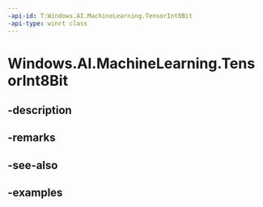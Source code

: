 ```yaml
---
-api-id: T:Windows.AI.MachineLearning.TensorInt8Bit
-api-type: winrt class
---
```


<!-- Class syntax.
public class TensorInt8Bit : ILearningModelFeatureValue, ITensor
-->

# Windows.AI.MachineLearning.TensorInt8Bit

## -description

## -remarks

## -see-also

## -examples

